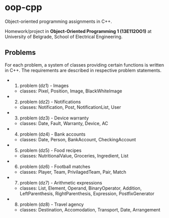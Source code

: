 # oop-cpp
Object-oriented programming assignments in C++.

Homework/project in **Object-Oriented Programming 1 (13E112OO1)** at University of Belgrade, School of Electrical Engineering.

## Problems

For each problem, a system of classes providing certain functions is written in C++. The requirements are described in respective problem statements. 

* 1. problem (dz1) - Images
    * classes: Pixel, Position, Image, BlackWhiteImage
* 2. problem (dz2) - Notifications
    * classes: Notification, Post, NotificationList, User
* 3. problem (dz3) - Device warranty
    * classes: Date, Fault, Warranty, Device, AC
* 4. problem (dz4) - Bank accounts
    * classes: Date, Person, BankAccount, CheckingAccount
* 5. problem (dz5) - Food recipes
    * classes: NutritionalValue, Groceries, Ingredient, List
* 6. problem (dz6) - Football matches
    * classes: Player, Team, PrivilagedTeam, Pair, Match
* 7. problem (dz7) - Arithmetic expressions
    * classes: List, Element, Operand, BinaryOperator, Addition, LeftParenthesis, RightParenthesis, Expression, PostfixGenerator
* 8. problem (dz8) - Travel agency
    * classes: Destination, Accomodation, Transport, Date, Arrangement
